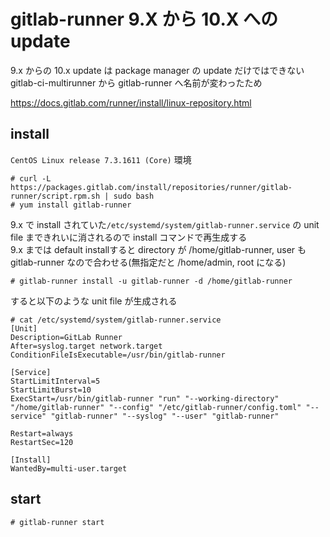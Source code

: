 # gitlab-runner 9.X から 10.X への update

9.x からの 10.x update は package manager の update だけではできない  
gitlab-ci-multirunner から gitlab-runner へ名前が変わったため

https://docs.gitlab.com/runner/install/linux-repository.html



## install
`CentOS Linux release 7.3.1611 (Core)` 環境

```
# curl -L https://packages.gitlab.com/install/repositories/runner/gitlab-runner/script.rpm.sh | sudo bash
# yum install gitlab-runner
```
9.x で install されていた`/etc/systemd/system/gitlab-runner.service` の unit file まできれいに消されるので install コマンドで再生成する  
9.x までは default installすると directory が /home/gitlab-runner, user も gitlab-runner なので合わせる(無指定だと /home/admin, root になる)
```
# gitlab-runner install -u gitlab-runner -d /home/gitlab-runner
```
すると以下のような unit file が生成される
```
# cat /etc/systemd/system/gitlab-runner.service
[Unit]
Description=GitLab Runner
After=syslog.target network.target
ConditionFileIsExecutable=/usr/bin/gitlab-runner

[Service]
StartLimitInterval=5
StartLimitBurst=10
ExecStart=/usr/bin/gitlab-runner "run" "--working-directory" "/home/gitlab-runner" "--config" "/etc/gitlab-runner/config.toml" "--service" "gitlab-runner" "--syslog" "--user" "gitlab-runner"

Restart=always
RestartSec=120

[Install]
WantedBy=multi-user.target
```
## start
```
# gitlab-runner start
```
